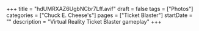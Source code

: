 +++
title = "hdUMRXAZ6UgbNCbr7Lff.avif"
draft = false
tags = ["Photos"]
categories = ["Chuck E. Cheese's"]
pages = ["Ticket Blaster"]
startDate = ""
description = "Virtual Reality Ticket Blaster gameplay"
+++
